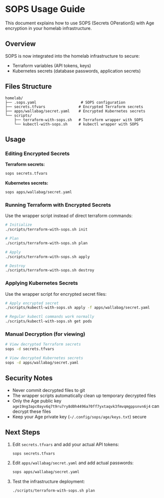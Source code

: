 # SOPS Usage Guide

This document explains how to use SOPS (Secrets OPerationS) with Age encryption in your homelab infrastructure.

## Overview

SOPS is now integrated into the homelab infrastructure to secure:
- Terraform variables (API tokens, keys)
- Kubernetes secrets (database passwords, application secrets)

## Files Structure

```
homelab/
├── .sops.yaml                    # SOPS configuration
├── secrets.tfvars               # Encrypted Terraform secrets
├── apps/wallabag/secret.yaml    # Encrypted Kubernetes secrets
└── scripts/
    ├── terraform-with-sops.sh   # Terraform wrapper with SOPS
    └── kubectl-with-sops.sh     # kubectl wrapper with SOPS
```

## Usage

### Editing Encrypted Secrets

**Terraform secrets:**
```bash
sops secrets.tfvars
```

**Kubernetes secrets:**
```bash
sops apps/wallabag/secret.yaml
```

### Running Terraform with Encrypted Secrets

Use the wrapper script instead of direct terraform commands:

```bash
# Initialize
./scripts/terraform-with-sops.sh init

# Plan
./scripts/terraform-with-sops.sh plan

# Apply
./scripts/terraform-with-sops.sh apply

# Destroy
./scripts/terraform-with-sops.sh destroy
```

### Applying Kubernetes Secrets

Use the wrapper script for encrypted secret files:

```bash
# Apply encrypted secret
./scripts/kubectl-with-sops.sh apply -f apps/wallabag/secret.yaml

# Regular kubectl commands work normally
./scripts/kubectl-with-sops.sh get pods
```

### Manual Decryption (for viewing)

```bash
# View decrypted Terraform secrets
sops -d secrets.tfvars

# View decrypted Kubernetes secrets
sops -d apps/wallabag/secret.yaml
```

## Security Notes

- Never commit decrypted files to git
- The wrapper scripts automatically clean up temporary decrypted files
- Only the Age public key `age19ng3apc0ayv6q7t9ru7ry8d0h4496a70ff7yxtaqvk3fmvqmgppsnvn6j4` can decrypt these files
- Keep your Age private key (`~/.config/sops/age/keys.txt`) secure

## Next Steps

1. Edit `secrets.tfvars` and add your actual API tokens:
   ```bash
   sops secrets.tfvars
   ```

2. Edit `apps/wallabag/secret.yaml` and add actual passwords:
   ```bash
   sops apps/wallabag/secret.yaml
   ```

3. Test the infrastructure deployment:
   ```bash
   ./scripts/terraform-with-sops.sh plan
   ```